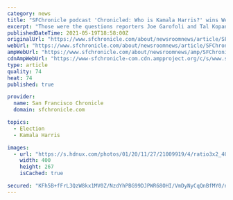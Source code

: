 ```yaml
---
category: news
title: "SFChronicle podcast 'Chronicled: Who is Kamala Harris?' wins Webby Award"
excerpt: "Those were the questions reporters Joe Garofoli and Tal Kopan explored in the six-part series “Chronicled: Who is Kamala Harris?,” named Best Documentary Podcast (Limited-Series/Specials) by the 2021 Webby Awards this week."
publishedDateTime: 2021-05-19T18:58:00Z
originalUrl: "https://www.sfchronicle.com/about/newsroomnews/article/SFChronicle-podcast-Chronicled-Who-is-Kamala-16187215.php"
webUrl: "https://www.sfchronicle.com/about/newsroomnews/article/SFChronicle-podcast-Chronicled-Who-is-Kamala-16187215.php"
ampWebUrl: "https://www.sfchronicle.com/about/newsroomnews/amp/SFChronicle-podcast-Chronicled-Who-is-Kamala-16187215.php"
cdnAmpWebUrl: "https://www-sfchronicle-com.cdn.ampproject.org/c/s/www.sfchronicle.com/about/newsroomnews/amp/SFChronicle-podcast-Chronicled-Who-is-Kamala-16187215.php"
type: article
quality: 74
heat: 74
published: true

provider:
  name: San Francisco Chronicle
  domain: sfchronicle.com

topics:
  - Election
  - Kamala Harris

images:
  - url: "https://s.hdnux.com/photos/01/20/11/27/21009919/4/ratio3x2_400.jpg"
    width: 400
    height: 267
    isCached: true

secured: "KFh5B+fFrL3QzW8kx1MV0Z/NzdYhPBG99DJPWR68OHI/VmDyNyCqQnBfMY0/njO1aax7/DFiQ+qAl2ENtN3ohjpFKHS63XEdbEOY5H2Gw3Yzemx69sEmCEdfsQEoNEBFIjIqu6APaCdQZcmdjiROj/Q0O/StxOAc8EgEs4Wd8qyLuG58uOc2b4If45TzwgtniTZ2xmV1FcoKb/VaWc6FrWu9GdnASVmTTjCAqGa0tEPWHEAZVXoi/Ly8y0K9I90pgwlIYaLuriyz6b4rDypfObxOut1XmFmpwB5c7mW2oJgVM7/Tpznsub1VX8DkBZF7i45gmZblTRNG2Gc+y1Sw4uKdcPLBNU016QpInoSLYb8=;f4CDx/5fGOVC4IV8TEPtow=="
---
```


